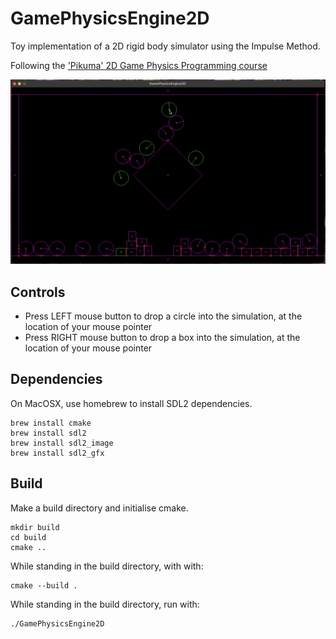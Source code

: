 # GamePhysicsEngine2D

Toy implementation of a 2D rigid body simulator using the Impulse Method.

Following the ['Pikuma' 2D Game Physics Programming course](https://pikuma.com/courses/game-physics-engine-programming)

![Screenshot of 2D rigid body simulator running on MacOSX](./docs/screenshot.png)

## Controls

- Press LEFT mouse button to drop a circle into the simulation, at the location of your mouse pointer
- Press RIGHT mouse button to drop a box into the simulation, at the location of your mouse pointer

## Dependencies

On MacOSX, use homebrew to install SDL2 dependencies.

```
brew install cmake
brew install sdl2
brew install sdl2_image
brew install sdl2_gfx
```

## Build

Make a build directory and initialise cmake.

```
mkdir build
cd build
cmake ..
```

While standing in the build directory, with with:

```
cmake --build .
```

While standing in the build directory, run with:

```
./GamePhysicsEngine2D     
```
